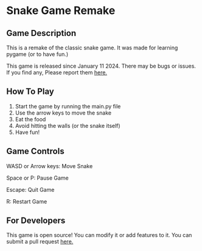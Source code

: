 # Snake Game Remake

## Game Description

This is a remake of the classic snake game. It was made for learning pygame (or to have fun.)

This game is released since January 11 2024. There may be bugs or issues. If you find any, Please report them [here.](https://github.com/fesuoy1/snake-game-remake/issues/new)

## How To Play

1. Start the game by running the main.py file
2. Use the arrow keys to move the snake
3. Eat the food
4. Avoid hitting the walls (or the snake itself)
5. Have fun!

## Game Controls

WASD or Arrow keys: Move Snake

Space or P: Pause Game

Escape: Quit Game

R: Restart Game

## For Developers

This game is open source! You can modify it or add features to it. You can submit a pull request [here.](https://github.com/fesuoy1/snake-game-remake/pull/new)
